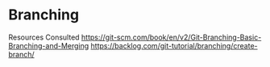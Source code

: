 # Branching


Resources Consulted
https://git-scm.com/book/en/v2/Git-Branching-Basic-Branching-and-Merging
https://backlog.com/git-tutorial/branching/create-branch/

